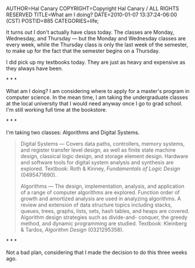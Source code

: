 AUTHOR=Hal Canary
COPYRIGHT=Copyright Hal Canary / ALL RIGHTS RESERVED
TITLE=What am I doing?
DATE=2010-01-07 13:37:24-06:00 (CST)
POSTID=885
CATEGORIES=life;

It turns out I don't actually have class today. The classes are Monday, Wednesday, and Thursday — but the Monday and Wednesday classes are every week, while the Thursday class is only the last week of the semester, to make up for the fact that the semester begins on a Thursday.

I did pick up my textbooks today. They are just as heavy and expensive as they always have been.

\* \* \*

What am I doing? I am considering where to apply for a master's program in computer science. In the mean time, I am taking the undergraduate classes at the local university that I would need anyway once I go to grad school. I'm still working full time at the bookstore.

\* \* \*

I'm taking two classes: Algorithms and Digital Systems.

> Digital Systems — Covers data paths, controllers, memory systems, and register transfer level design, as well as finite state machine design, classical logic design, and storage element design. Hardware and software tools for digital system analysis and synthesis are explored. Textbook: Roth & Kinney, _Fundamentals of Logic Design_ (0495471690).
> 
> Algorithms — The design, implementation, analysis, and application of a range of computer algorithms are explored. Function order of growth and amortized analysis are used in analyzing algorithms. A review and extension of data structure topics including stacks, queues, trees, graphs, lists, sets, hash tables, and heaps are covered. Algorithm design strategies such as divide-and- conquer, the greedy method, and dynamic programming are studied. Textbook: Kleinberg & Tardos, _Algorithm Design_ (0321295358).

\* \* \*

Not a bad plan, considering that I made the decision to do this three weeks ago.
